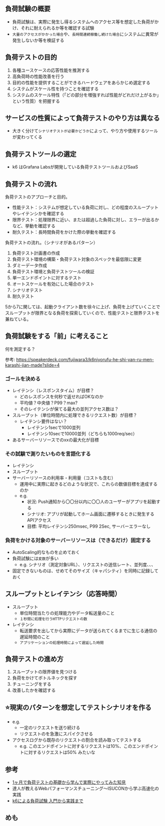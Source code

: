## 負荷試験の概要

- 負荷試験は、実際に発生し得るシステムへのアクセス等を想定した負荷がかけ、それに耐えられるか等を確認する試験
- `大量のアクセスがかかった場合`や、`長時間連続稼働し続けた場合`にシステムに異常が発生しないか等を検証する

## 負荷テストの目的

1. 各種ユースケースの応答性能を推測する
2. 高負荷時の性能改善を行う
3. 目的の性能を提供することができるハードウェアをあらかじめ選定する
4. システムがスケール性を持つことを確認する
5. システムのスケール特性（「どの部分を増強すれば性能がどれだけ上がるか」という性質）を把握する

## サービスの性質によって負荷テストのやり方は異なる

- 大きく分けて`シナリオテストが必要かどうか`によって、やり方や使用するツールが変わってくる

## 負荷テストツールの選定

- k6 はGrafana Labsが開発している負荷テストツールおよびSaaS

## 負荷テストの流れ

負荷テストのアプローチと目的。

- 性能テスト：システムが想定している負荷に対し、どの程度のスループットやレイテンシかを確認する
- 限界テスト：処理限界に近い、または超過した負荷に対し、エラーが出るかなど、挙動を確認する
- 耐久テスト：長時間負荷をかけた際の挙動を確認する

負荷テストの流れ。（シナリオがあるパターン）

1. 負荷テスト計画書の作成
2. 負荷テスト環境の構築・負荷テスト対象のスペックを最低限に変更
3. ダミーデータ作成
4. 負荷テスト環境と負荷テストツールの検証
5. 単一エンドポイントに対するテスト
6. オートスケールを有効にした場合のテスト
7. シナリオテスト
8. 耐久テスト

5から7に関しては、起動クライアント数を徐々に上げ、負荷を上げていくことでスループットが限界となる負荷を探索していくので、性能テストと限界テストを兼ねている。

## 負荷試験をする「前」に考えること

何を測定する？

参考: https://speakerdeck.com/fujiwara3/k6niyorufu-he-shi-yan-ru-men-karashi-jian-made?slide=4

### ゴールを決める

- レイテンシ（レスポンスタイム）が目標？
  - どのレスポンスを何秒で返せればOKなのか
  - 平均値？中央値？P99？max?
  - そのレイテンシが保てる最大の並列アクセス数は？
- スループット（単位時間内に処理できるリクエスト数）が目標？
  - レイテンシ要件はない？
    - レイテンシ1secで1000並列
    - レイテンシ10secで10000並列（どちらも1000req/sec）
- あるサーバーリソースでのxxの最大化が目標

### その試験で測りたいものを言語化する

- レイテンシ
- スループット
- サーバーリソースの利用率・利用量（コストも含む）
  - 運用中に実際に起きるどのような状況で、これらの数値目標を達成するのか
  - e.g.
    - 状況: Push通知から〇〇分以内に〇〇人のユーザーがアプリを起動する
    - シナリオ: アプリが起動してホーム画面に遷移するときに発生するAPIアクセス
    - 目標: 平均レイテンシ250msec, P99 2Sec, サーバーエラーなし

### 負荷をかける対象のサーバーリソースは（できるだけ）固定する

- AutoScaling的なものを止めておく
- 負荷試験には`変数`が多い
  - e.g. シナリオ（測定対象URL）、リクエストの送信レート、並列度、、、
- 固定できないものは、せめてそのサイズ（キャパシティ）を同時に記録しておく

## スループットとレイテンシ（応答時間）

- スループット
  - 単位時間当たりの処理能力やデータ転送量のこと
  - `１秒間に処理を行うHTTPリクエストの数`
- レイテンシ
  - 転送要求を出してから実際にデータが送られてくるまでに生じる通信の遅延時間のこと
  - `アプリケーションの処理時間によって遅延した時間`

## 負荷テストの進め方

1. スループットの限界値を見つける
2. 負荷をかけてボトルネックを探す
3. チューニングをする
4. 改善したかを確認する

## ⭐️現実のパターンを想定してテストシナリオを作る

- e.g. 
  - 一定のリクエストを送り続ける
  - リクエストのを急激にスパイクさせる
- アクセスログから既存のリクエストの割合を読み取ってテストする
  - e.g. このエンドポイントに対するリクエストは10%、このエンドポイントに対するリクエストは50% みたいな

## 参考

- [1ヶ月で負荷テストの基礎から学んで実際にやってみた知見](https://engineering.dena.com/blog/2021/10/healthcare-load-testing/)
- 達人が教えるWebパフォーマンスチューニング〜ISUCONから学ぶ高速化の実践
- [k6による負荷試験 入門から実践まで](https://speakerdeck.com/fujiwara3/k6niyorufu-he-shi-yan-ru-men-karashi-jian-made)

## めも
